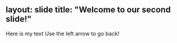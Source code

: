 layout: slide
title: "Welcome to our second slide!"
---
Here is my text
Use the left arrow to go back!
